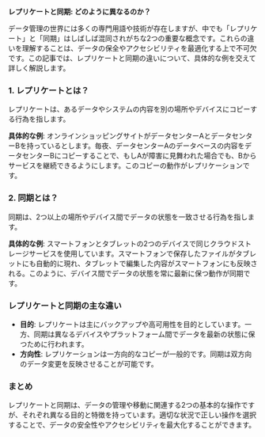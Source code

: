 **レプリケートと同期: どのように異なるのか？**

データ管理の世界には多くの専門用語や技術が存在しますが、中でも「レプリケート」と「同期」はしばしば混同されがちな2つの重要な概念です。これらの違いを理解することは、データの保全やアクセシビリティを最適化する上で不可欠です。この記事では、レプリケートと同期の違いについて、具体的な例を交えて詳しく解説します。

### 1. レプリケートとは？

レプリケートは、あるデータやシステムの内容を別の場所やデバイスにコピーする行為を指します。

**具体的な例**: オンラインショッピングサイトがデータセンターAとデータセンターBを持っているとします。毎夜、データセンターAのデータベースの内容をデータセンターBにコピーすることで、もしAが障害に見舞われた場合でも、Bからサービスを継続できるようにします。このコピーの動作がレプリケーションです。

### 2. 同期とは？

同期は、2つ以上の場所やデバイス間でデータの状態を一致させる行為を指します。

**具体的な例**: スマートフォンとタブレットの2つのデバイスで同じクラウドストレージサービスを使用しています。スマートフォンで保存したファイルがタブレットにも自動的に現れ、タブレットで編集した内容がスマートフォンにも反映される。このように、デバイス間でデータの状態を常に最新に保つ動作が同期です。

### レプリケートと同期の主な違い

- **目的**: レプリケートは主にバックアップや高可用性を目的としています。一方、同期は異なるデバイスやプラットフォーム間でデータを最新の状態に保つために行われます。
- **方向性**: レプリケーションは一方向的なコピーが一般的です。同期は双方向のデータ変更を反映させることが可能です。

### まとめ

レプリケートと同期は、データの管理や移動に関連する2つの基本的な操作ですが、それぞれ異なる目的と特徴を持っています。適切な状況で正しい操作を選択することで、データの安全性やアクセシビリティを最大化することができます。